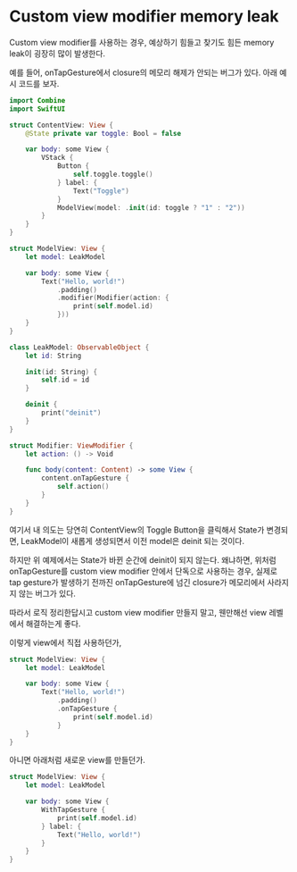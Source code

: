 # Custom view modifier memory leak

Custom view modifier를 사용하는 경우, 예상하기 힘들고 찾기도 힘든 memory leak이 굉장히 많이 발생한다.

예를 들어, onTapGesture에서 closure의 메모리 해제가 안되는 버그가 있다. 아래 예시 코드를 보자.

```swift
import Combine
import SwiftUI

struct ContentView: View {
    @State private var toggle: Bool = false

    var body: some View {
        VStack {
            Button {
                self.toggle.toggle()
            } label: {
                Text("Toggle")
            }
            ModelView(model: .init(id: toggle ? "1" : "2"))
        }
    }
}

struct ModelView: View {
    let model: LeakModel

    var body: some View {
        Text("Hello, world!")
            .padding()
            .modifier(Modifier(action: {
                print(self.model.id)
            }))
    }
}

class LeakModel: ObservableObject {
    let id: String

    init(id: String) {
        self.id = id
    }

    deinit {
        print("deinit")
    }
}

struct Modifier: ViewModifier {
    let action: () -> Void

    func body(content: Content) -> some View {
        content.onTapGesture {
            self.action()
        }
    }
}
```

여기서 내 의도는 당연히 ContentView의 Toggle Button을 클릭해서 State가 변경되면, LeakModel이 새롭게 생성되면서 이전 model은 deinit 되는 것이다.

하지만 위 예제에서는 State가 바뀐 순간에 deinit이 되지 않는다. 왜냐하면, 위처럼 onTapGesture를 custom view modifier 안에서 단독으로 사용하는 경우, 실제로 tap gesture가 발생하기 전까진 onTapGesture에 넘긴 closure가 메모리에서 사라지지 않는 버그가 있다.

따라서 로직 정리한답시고 custom view modifier 만들지 말고, 웬만해선 view 레벨에서 해결하는게 좋다.

이렇게 view에서 직접 사용하던가,

```swift
struct ModelView: View {
    let model: LeakModel

    var body: some View {
        Text("Hello, world!")
            .padding()
            .onTapGesture {
                print(self.model.id)
            }
    }
}
```

아니면 아래처럼 새로운 view를 만들던가.

```swift
struct ModelView: View {
    let model: LeakModel

    var body: some View {
        WithTapGesture {
            print(self.model.id)
        } label: {
            Text("Hello, world!")
        }
    }
}
```
